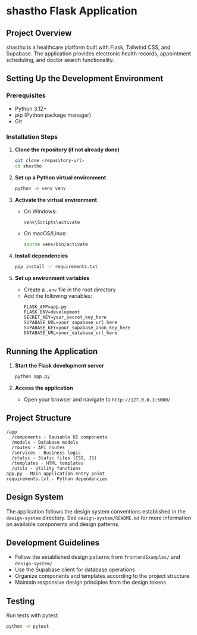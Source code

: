 # shastho Flask Application

## Project Overview

shastho is a healthcare platform built with Flask, Tailwind CSS, and Supabase. The application provides electronic health records, appointment scheduling, and doctor search functionality.

## Setting Up the Development Environment

### Prerequisites

- Python 3.12+
- pip (Python package manager)
- Git

### Installation Steps

1. **Clone the repository (if not already done)**

   ```bash
   git clone <repository-url>
   cd shastho
   ```

2. **Set up a Python virtual environment**

   ```bash
   python -m venv venv
   ```

3. **Activate the virtual environment**

   - On Windows:
     ```bash
     venv\Scripts\activate
     ```
   - On macOS/Linux:
     ```bash
     source venv/bin/activate
     ```

4. **Install dependencies**

   ```bash
   pip install -r requirements.txt
   ```

5. **Set up environment variables**
   - Create a `.env` file in the root directory
   - Add the following variables:
     ```
     FLASK_APP=app.py
     FLASK_ENV=development
     SECRET_KEY=your_secret_key_here
     SUPABASE_URL=your_supabase_url_here
     SUPABASE_KEY=your_supabase_anon_key_here
     DATABASE_URL=your_database_url_here
     ```

## Running the Application

1. **Start the Flask development server**

   ```bash
   python app.py
   ```

2. **Access the application**
   - Open your browser and navigate to `http://127.0.0.1:5000/`

## Project Structure

```
/app
  /components - Reusable UI components
  /models - Database models
  /routes - API routes
  /services - Business logic
  /static - Static files (CSS, JS)
  /templates - HTML templates
  /utils - Utility functions
app.py - Main application entry point
requirements.txt - Python dependencies
```

## Design System

The application follows the design system conventions established in the `design-system` directory.
See `design-system/README.md` for more information on available components and design patterns.

## Development Guidelines

- Follow the established design patterns from `frontendExamples/` and `design-system/`
- Use the Supabase client for database operations
- Organize components and templates according to the project structure
- Maintain responsive design principles from the design tokens

## Testing

Run tests with pytest:

```bash
python -m pytest
```
